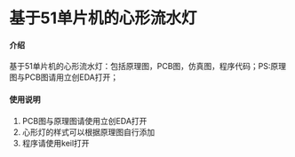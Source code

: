 # 基于51单片机的心形流水灯

#### 介绍
基于51单片机的心形流水灯：包括原理图，PCB图，仿真图，程序代码；PS:原理图与PCB图请用立创EDA打开；

#### 使用说明

1.  PCB图与原理图请使用立创EDA打开
2.  心形灯的样式可以根据原理图自行添加
3.  程序请使用keil打开

